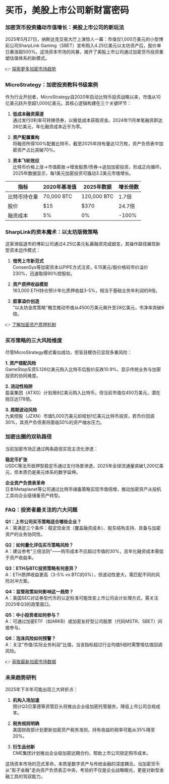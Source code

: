 # 买币，美股上市公司新财富密码

### **加密货币投资撬动市值增长：美股上市公司的新玩法**

2025年5月27日，纳斯达克交易大厅上演惊人一幕：市值仅1,000万美元的小型博彩公司SharpLink Gaming（SBET）宣布购入4.25亿美元以太坊资产后，股价单日暴涨超500%。这场资本市场的风暴，揭开了美股上市公司通过加密货币投资重塑估值体系的新模式。

👉 [探索更多加密市场趋势](https://bit.ly/okx_welcome)

### **MicroStrategy：加密投资教科书级案例**

作为行业开创者，MicroStrategy自2020年启动比特币投资战略以来，市值从10亿美元跃升至超1,000亿美元。其核心逻辑构建在三个关键环节：

1. **低成本融资渠道**  
   通过发行0利率可转换债券，以极低成本获取资金。2024年11月单笔融资即达26亿美元，年化融资成本近乎为零。

2. **资产配置重构**  
   将融资所得100%配置比特币，截至2025年持有量达12万枚，资产负债表中加密资产占比突破70%。

3. **资本飞轮效应**  
   比特币价格上涨→市值膨胀→增发股票/债券→追加加密投资，形成正向循环。2025年数据显示，每1美元加密投资可撬动3.2美元市值增长。

| 指标         | 2020年基准值 | 2025年数据 | 增长倍数 |
|--------------|-------------|------------|----------|
| 比特币持仓量 | 70,000 BTC   | 120,000 BTC | 1.7倍    |
| 股价         | $15         | $370       | 24.7倍   |
| 融资成本     | 5%           | 0%          | -100%    |

### **SharpLink的资本魔术：以太坊版微策略**

这家濒临退市的博彩公司通过4.25亿美元私募融资完成蜕变，其操作路径展现新型资本运作模式：

1. **借壳上市新范式**  
   ConsenSys等加密资本以PIPE方式注资，6.15美元/股价格较市价溢价230%，迅速取得90%控股权。

2. **资产质押收益模型**  
   163,000 ETH持仓预计年化质押收益3-5%，相当于基础业务年利润的8倍。

3. **叙事溢价创造**  
   "以太坊金库策略"概念推动市值从4500万美元飙升至28亿美元，市净率突破6倍。

👉 [了解加密资产质押机制](https://bit.ly/okx_welcome)

### **买币策略的三大风险维度**

尽管MicroStrategy模式看似成功，但盲目模仿已显现多重风险：

**1. 资产错配风险**  
GameStop斥资5.126亿美元购入比特币后股价反跌10.9%，显示传统业务与加密投资的协同难度。

**2. 流动性陷阱**  
盈喜集团（ATXG）计划用8亿美元购入比特币，但当前市值仅450万美元，潜在抛压达178倍。

**3. 周期波动风险**  
九紫控股（JZXN）市值5,000万美元却规划1亿美元比特币投资，若币价回调30%，其资产负债表将面临50%的资产缩水压力。

### **加密出圈的双轨路径**

当前加密市场正通过两条路径实现主流化渗透：

**稳定币扩张**  
USDC等法币抵押型稳定币通过支付场景渗透，2025年全球流通量突破1,200亿美元，但本质仍是美元体系的数字延伸。

**企业资产负债表革命**  
日本Metaplanet等公司通过比特币储备策略实现市值倍增，推动加密资产从投机工具向企业级储备资产转型。

### **FAQ：投资者最关注的六大问题**

**Q1：上市公司买币策略适合哪些企业？**  
A：需满足三个条件：稳定现金流（覆盖融资成本）、股东结构支持、具备与加密资产的业务协同性。

**Q2：如何量化评估买币策略风险？**  
A：建议参考"三倍法则"——购币成本不应超过市值的30%，且年化融资成本需低于资产收益率。

**Q3：ETH与BTC投资策略有何差异？**  
A：ETH质押收益更高（3-5% vs BTC的0%），但波动性更大，需匹配不同的风险对冲方案。

**Q4：监管政策如何影响这一趋势？**  
A：美国SEC对证券型代币的认定标准可能改变上市公司会计处理方式，需关注2025年Q3的政策窗口。

**Q5：中小投资者如何参与？**  
A：可通过加密ETF（如ARKB）或加密友好型公司股票（代码MSTR、SBET）间接参与。

**Q6：泡沫风险如何预警？**  
A：关注"市值/实际业务利润"比值，当该指标超过行业均值5倍时需警惕估值回调风险。

👉 [获取最新加密市场数据](https://bit.ly/okx_welcome)

### **未来趋势研判**

2025年下半年可能出现三大转折点：

1. **机构入场加速**  
   预计Q3贝莱德等资管巨头将推出企业级加密托管服务，降低上市公司合规成本。

2. **税务规则明确**  
   美国财政部计划更新加密资产税务准则，持有收益的税率可能从35%降至20%。

3. **衍生品创新**  
   CME集团计划推出企业级加密远期合约，帮助上市公司锁定购币成本。

这场资本市场的范式革命，本质是数字资产与传统金融的深度耦合。当加密货币从"影子金融"走向资产负债表正中央，考验的不仅是企业战略眼光，更是对新型金融工具的驾驭能力。